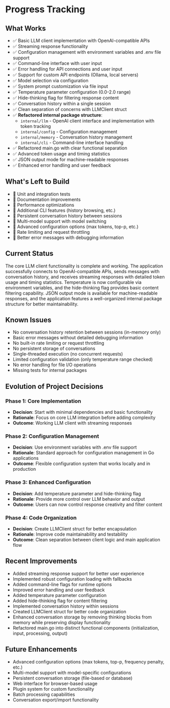 # Progress Tracking

## What Works
- ✅ Basic LLM client implementation with OpenAI-compatible APIs
- ✅ Streaming response functionality
- ✅ Configuration management with environment variables and .env file support
- ✅ Command-line interface with user input
- ✅ Error handling for API connections and user input
- ✅ Support for custom API endpoints (Ollama, local servers)
- ✅ Model selection via configuration
- ✅ System prompt customization via file input
- ✅ Temperature parameter configuration (0.0-2.0 range)
- ✅ Hide-thinking flag for filtering response content
- ✅ Conversation history within a single session
- ✅ Clean separation of concerns with LLMClient struct
- ✅ **Refactored internal package structure**:
  - `internal/llm` - OpenAI client interface and implementation with token tracking
  - `internal/config` - Configuration management
  - `internal/memory` - Conversation history management
  - `internal/cli` - Command-line interface handling
- ✅ Refactored main.go with clear functional separation
- ✅ Advanced token usage and timing statistics
- ✅ JSON output mode for machine-readable responses
- ✅ Enhanced error handling and user feedback

## What's Left to Build
- 🔲 Unit and integration tests
- 🔲 Documentation improvements
- 🔲 Performance optimizations
- 🔲 Additional CLI features (history browsing, etc.)
- 🔲 Persistent conversation history between sessions
- 🔲 Multi-model support with model switching
- 🔲 Advanced configuration options (max tokens, top-p, etc.)
- 🔲 Rate limiting and request throttling
- 🔲 Better error messages with debugging information

## Current Status
The core LLM client functionality is complete and working. The application successfully connects to OpenAI-compatible APIs, sends messages with conversation history, and receives streaming responses with detailed token usage and timing statistics. Temperature is now configurable via environment variables, and the hide-thinking flag provides basic content filtering capability. JSON output mode is available for machine-readable responses, and the application features a well-organized internal package structure for better maintainability.

## Known Issues
- No conversation history retention between sessions (in-memory only)
- Basic error messages without detailed debugging information
- No built-in rate limiting or request throttling
- No persistent storage of conversations
- Single-threaded execution (no concurrent requests)
- Limited configuration validation (only temperature range checked)
- No error handling for file I/O operations
- Missing tests for internal packages

## Evolution of Project Decisions
### Phase 1: Core Implementation
- **Decision**: Start with minimal dependencies and basic functionality
- **Rationale**: Focus on core LLM integration before adding complexity
- **Outcome**: Working LLM client with streaming responses

### Phase 2: Configuration Management
- **Decision**: Use environment variables with .env file support
- **Rationale**: Standard approach for configuration management in Go applications
- **Outcome**: Flexible configuration system that works locally and in production

### Phase 3: Enhanced Configuration
- **Decision**: Add temperature parameter and hide-thinking flag
- **Rationale**: Provide more control over LLM behavior and output
- **Outcome**: Users can now control response creativity and filter content

### Phase 4: Code Organization
- **Decision**: Create LLMClient struct for better encapsulation
- **Rationale**: Improve code maintainability and testability
- **Outcome**: Clean separation between client logic and main application flow

## Recent Improvements
- Added streaming response support for better user experience
- Implemented robust configuration loading with fallbacks
- Added command-line flags for runtime options
- Improved error handling and user feedback
- Added temperature parameter configuration
- Added hide-thinking flag for content filtering
- Implemented conversation history within sessions
- Created LLMClient struct for better code organization
- Enhanced conversation storage by removing thinking blocks from memory while preserving display functionality
- Refactored main.go into distinct functional components (initialization, input, processing, output)

## Future Enhancements
- Advanced configuration options (max tokens, top-p, frequency penalty, etc.)
- Multi-model support with model-specific configurations
- Persistent conversation storage (file-based or database)
- Web interface for browser-based usage
- Plugin system for custom functionality
- Batch processing capabilities
- Conversation export/import functionality
